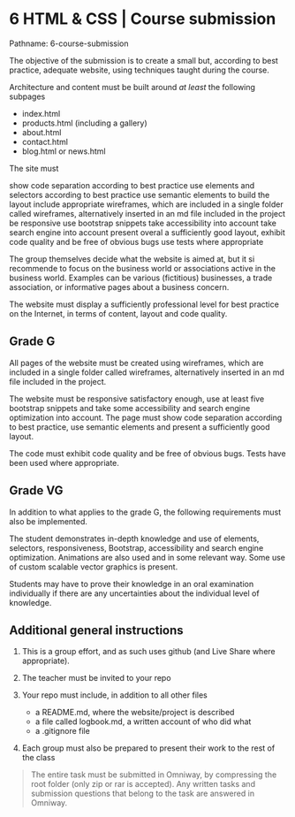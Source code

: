 # 6 HTML & CSS | Course submission

Pathname: 6-course-submission

The objective of the submission is to create a small but, according to best practice, adequate website, using techniques taught during the course.

Architecture and content must be built around *at least* the following subpages

- index.html
- products.html (including a gallery)
- about.html
- contact.html
- blog.html or news.html

The site must

show code separation according to best practice
use elements and selectors according to best practice
use semantic elements to build the layout
include appropriate wireframes, which are included in a single folder called wireframes, alternatively inserted in an md file included in the project
be responsive
use bootstrap snippets
take accessibility into account
take search engine into account
present overal a sufficiently good layout, exhibit code quality and be free of obvious bugs
use tests where appropriate

The group themselves decide what the website is aimed at, but it si recommende to focus on the business world or associations active in the business world. Examples can be various (fictitious) businesses, a trade association, or informative pages about a business concern.

The website must display a sufficiently professional level for best practice on the Internet, in terms of content, layout and code quality.

## Grade G
All pages of the website must be created using wireframes, which are included in a single folder called wireframes, alternatively inserted in an md file included in the project.

The website must be responsive satisfactory enough, use at least five bootstrap snippets and take some accessibility and search engine optimization into account. The page must show code separation according to best practice, use semantic elements and present a sufficiently good layout.

The code must exhibit code quality and be free of obvious bugs. Tests have been used where appropriate.

## Grade VG
In addition to what applies to the grade G, the following requirements must also be implemented.

The student demonstrates in-depth knowledge and use of elements, selectors, responsiveness, Bootstrap, accessibility and search engine optimization. Animations are also used and in some relevant way. Some use of custom scalable vector graphics is present.

Students may have to prove their knowledge in an oral examination individually if there are any uncertainties about the individual level of knowledge.

## Additional general instructions

1. This is a group effort, and as such uses github (and Live Share where appropriate).

2. The teacher must be invited to your repo

3. Your repo must include, in addition to all other files
    - a README.md, where the website/project is described
    - a file called logbook.md, a written account of who did what
    - a .gitignore file

4. Each group must also be prepared to present their work to the rest of the class

> The entire task must be submitted in Omniway, by compressing the root folder (only zip or rar is accepted). Any written tasks and submission questions that belong to the task are answered in Omniway.
